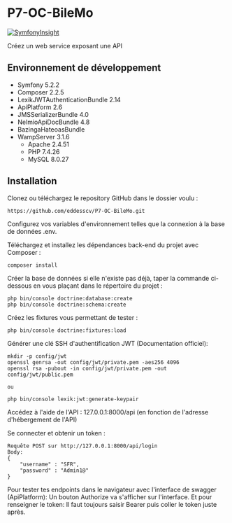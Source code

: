 # P7-OC-BileMo

[![SymfonyInsight](https://insight.symfony.com/projects/58d88bf9-9db3-4f3e-ab42-eedb384ff658/big.svg)](https://insight.symfony.com/projects/58d88bf9-9db3-4f3e-ab42-eedb384ff658/analyses/25)

Créez un web service exposant une API

## Environnement de développement
- Symfony 5.2.2
- Composer 2.2.5
- LexikJWTAuthenticationBundle 2.14
- ApiPlatform 2.6
- JMSSerializerBundle 4.0
- NelmioApiDocBundle 4.8
- BazingaHateoasBundle
- WampServer 3.1.6
    - Apache 2.4.51
    - PHP 7.4.26
    - MySQL 8.0.27


## Installation
Clonez ou téléchargez le repository GitHub dans le dossier voulu :

    https://github.com/eddesscv/P7-OC-BileMo.git
Configurez vos variables d'environnement telles que la connexion à la base de données .env.

Téléchargez et installez les dépendances back-end du projet avec Composer :

    composer install
Créer la base de données si elle n'existe pas déjà, taper la commande ci-dessous en vous plaçant dans le répertoire du projet :

    php bin/console doctrine:database:create
    php bin/console doctrine:schema:create
Créez les fixtures vous permettant de tester :

    php bin/console doctrine:fixtures:load
Générer une clé SSH d'authentification JWT (Documentation officiel):

    mkdir -p config/jwt
    openssl genrsa -out config/jwt/private.pem -aes256 4096
    openssl rsa -pubout -in config/jwt/private.pem -out config/jwt/public.pem
    
    ou
    
    php bin/console lexik:jwt:generate-keypair
Accédez à l'aide de l'API : 127.0.0.1:8000/api (en fonction de l'adresse d'hébergement de l'API)

Se connecter et obtenir un token : 
    
    Requête POST sur http://127.0.0.1:8000/api/login
    Body: 
    {
        "username" : "SFR",
        "password" : "Admin1@"
    }
    
Pour tester tes endpoints dans le navigateur avec l'interface de swagger (ApiPlatform):
Un bouton Authorize va s'afficher sur l'interface.
Et pour renseigner le token:
    Il faut toujours saisir Bearer puis coller le token juste après.
